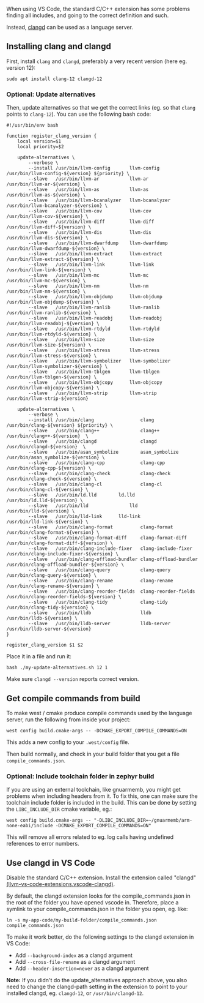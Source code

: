 When using VS Code, the standard C/C++ extension has some problems finding all includes, and going to the correct definition and such.

Instead, [clangd](https://clangd.llvm.org/) can be used as a language server.

## Installing clang and clangd

First, install `clang` and `clangd`, preferably a very recent version (here eg. version 12):

```shell
sudo apt install clang-12 clangd-12
```

### Optional: Update alternatives

Then, update alternatives so that we get the correct links (eg. so that `clang` points to `clang-12`). You can use the following bash code:

```shell
#!/usr/bin/env bash

function register_clang_version {
    local version=$1
    local priority=$2

    update-alternatives \
        --verbose \
        --install /usr/bin/llvm-config       llvm-config      /usr/bin/llvm-config-${version} ${priority} \
        --slave   /usr/bin/llvm-ar           llvm-ar          /usr/bin/llvm-ar-${version} \
        --slave   /usr/bin/llvm-as           llvm-as          /usr/bin/llvm-as-${version} \
        --slave   /usr/bin/llvm-bcanalyzer   llvm-bcanalyzer  /usr/bin/llvm-bcanalyzer-${version} \
        --slave   /usr/bin/llvm-cov          llvm-cov         /usr/bin/llvm-cov-${version} \
        --slave   /usr/bin/llvm-diff         llvm-diff        /usr/bin/llvm-diff-${version} \
        --slave   /usr/bin/llvm-dis          llvm-dis         /usr/bin/llvm-dis-${version} \
        --slave   /usr/bin/llvm-dwarfdump    llvm-dwarfdump   /usr/bin/llvm-dwarfdump-${version} \
        --slave   /usr/bin/llvm-extract      llvm-extract     /usr/bin/llvm-extract-${version} \
        --slave   /usr/bin/llvm-link         llvm-link        /usr/bin/llvm-link-${version} \
        --slave   /usr/bin/llvm-mc           llvm-mc          /usr/bin/llvm-mc-${version} \
        --slave   /usr/bin/llvm-nm           llvm-nm          /usr/bin/llvm-nm-${version} \
        --slave   /usr/bin/llvm-objdump      llvm-objdump     /usr/bin/llvm-objdump-${version} \
        --slave   /usr/bin/llvm-ranlib       llvm-ranlib      /usr/bin/llvm-ranlib-${version} \
        --slave   /usr/bin/llvm-readobj      llvm-readobj     /usr/bin/llvm-readobj-${version} \
        --slave   /usr/bin/llvm-rtdyld       llvm-rtdyld      /usr/bin/llvm-rtdyld-${version} \
        --slave   /usr/bin/llvm-size         llvm-size        /usr/bin/llvm-size-${version} \
        --slave   /usr/bin/llvm-stress       llvm-stress      /usr/bin/llvm-stress-${version} \
        --slave   /usr/bin/llvm-symbolizer   llvm-symbolizer  /usr/bin/llvm-symbolizer-${version} \
        --slave   /usr/bin/llvm-tblgen       llvm-tblgen      /usr/bin/llvm-tblgen-${version} \
        --slave   /usr/bin/llvm-objcopy      llvm-objcopy     /usr/bin/llvm-objcopy-${version} \
        --slave   /usr/bin/llvm-strip	     llvm-strip       /usr/bin/llvm-strip-${version}

    update-alternatives \
        --verbose \
        --install /usr/bin/clang                 clang                 /usr/bin/clang-${version} ${priority} \
        --slave   /usr/bin/clang++               clang++               /usr/bin/clang++-${version}  \
        --slave   /usr/bin/clangd                clangd                /usr/bin/clangd-${version}  \
        --slave   /usr/bin/asan_symbolize        asan_symbolize        /usr/bin/asan_symbolize-${version} \
        --slave   /usr/bin/clang-cpp             clang-cpp             /usr/bin/clang-cpp-${version} \
        --slave   /usr/bin/clang-check           clang-check           /usr/bin/clang-check-${version} \
        --slave   /usr/bin/clang-cl              clang-cl              /usr/bin/clang-cl-${version} \
        --slave   /usr/bin/ld.lld		 ld.lld		       /usr/bin/ld.lld-${version} \
        --slave   /usr/bin/lld		         lld	               /usr/bin/lld-${version} \
        --slave   /usr/bin/lld-link		 lld-link	       /usr/bin/lld-link-${version} \
        --slave   /usr/bin/clang-format          clang-format          /usr/bin/clang-format-${version} \
        --slave   /usr/bin/clang-format-diff     clang-format-diff     /usr/bin/clang-format-diff-${version} \
        --slave   /usr/bin/clang-include-fixer   clang-include-fixer   /usr/bin/clang-include-fixer-${version} \
        --slave   /usr/bin/clang-offload-bundler clang-offload-bundler /usr/bin/clang-offload-bundler-${version} \
        --slave   /usr/bin/clang-query           clang-query           /usr/bin/clang-query-${version} \
        --slave   /usr/bin/clang-rename          clang-rename          /usr/bin/clang-rename-${version} \
        --slave   /usr/bin/clang-reorder-fields  clang-reorder-fields  /usr/bin/clang-reorder-fields-${version} \
        --slave   /usr/bin/clang-tidy            clang-tidy            /usr/bin/clang-tidy-${version} \
        --slave   /usr/bin/lldb                  lldb                  /usr/bin/lldb-${version} \
        --slave   /usr/bin/lldb-server           lldb-server           /usr/bin/lldb-server-${version}
}

register_clang_version $1 $2
```

Place it in a file and run it:

```shell
bash ./my-update-alternatives.sh 12 1
```

Make sure `clangd --version` reports correct version.

## Get compile commands from build

To make west / cmake produce compile commands used by the language server, run the following from inside your project:

```shell
west config build.cmake-args -- -DCMAKE_EXPORT_COMPILE_COMMANDS=ON
```

This adds a new config to your `.west/config` file.

Then build normally, and check in your build folder that you get a file `compile_commands.json`.

### Optional: Include toolchain folder in zephyr build

If you are using an external toolchain, like gnuarmemb, you might get problems when including headers from it. To fix this, one can make sure the toolchain include folder is included in the build. This can be done by setting the `LIBC_INCLUDE_DIR` cmake variable, eg.:

```shell
west config build.cmake-args -- "-DLIBC_INCLUDE_DIR=~/gnuarmemb/arm-none-eabi/include -DCMAKE_EXPORT_COMPILE_COMMANDS=ON"
```

<span dir="">This will remove all errors related to eg. log calls having undefined references to error numbers.</span>

## Use clangd in VS Code

Disable the standard C/C++ extension. Install the extension called "clangd" [(llvm-vs-code-extensions.vscode-clangd)](https://marketplace.visualstudio.com/items?itemName=llvm-vs-code-extensions.vscode-clangd). 

By default, the clangd extension looks for the compile_commands.json in the root of the folder you have opened vscode in. Therefore, place a symlink to your compile_commands.json in the folder you open, eg. like:

```
ln -s ​​​​​​​my-app-code/my-build-folder/compile_commands.json compile_commands.json
```

To make it work better, do the following settings to the clangd extension in VS Code:

- Add `--background-index` as a clangd argument
- Add `--cross-file-rename` as a clangd argument
- Add `--header-insertion=never`​​​​​​​ as a clangd argument

**Note:** If you didn't do the update_alternatives approach above, you also need to change the clangd-path setting in the extension to point to your installed clangd, eg. `clangd-12`, or `/usr/bin/clangd-12`.